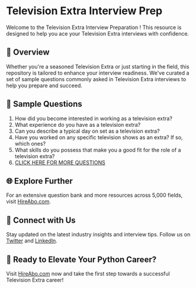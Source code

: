 # Television Extra Interview Prep

Welcome to the Television Extra Interview Preparation ! This resource is designed to help you ace your Television Extra interviews with confidence.

## 🚀 Overview

Whether you're a seasoned Television Extra or just starting in the field, this repository is tailored to enhance your interview readiness. We've curated a set of sample questions commonly asked in Television Extra interviews to help you prepare and succeed.

## 📝 Sample Questions

1. How did you become interested in working as a television extra?
2. What experience do you have as a television extra?
3. Can you describe a typical day on set as a television extra?
4. Have you worked on any specific television shows as an extra? If so, which ones?
5. What skills do you possess that make you a good fit for the role of a television extra?
6. [CLICK HERE FOR MORE QUESTIONS](https://hireabo.com/job/16_0_21/Television%20Extra)

## 🌐 Explore Further

For an extensive question bank and more resources across 5,000 fields, visit [HireAbo.com](https://www.hireabo.com).

## 📱 Connect with Us

Stay updated on the latest industry insights and interview tips. Follow us on [Twitter](https://twitter.com/hireabo) and [LinkedIn](https://www.linkedin.com/in/hire-abo-3609972a8/).

## 🚀 Ready to Elevate Your Python Career?

Visit [HireAbo.com](https://www.hireabo.com) now and take the first step towards a successful Television Extra career!